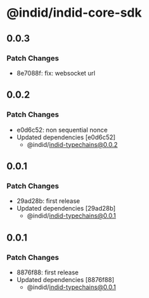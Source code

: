 # @indid/indid-core-sdk

## 0.0.3

### Patch Changes

- 8e7088f: fix: websocket url

## 0.0.2

### Patch Changes

- e0d6c52: non sequential nonce
- Updated dependencies [e0d6c52]
  - @indid/indid-typechains@0.0.2

## 0.0.1

### Patch Changes

- 29ad28b: first release
- Updated dependencies [29ad28b]
  - @indid/indid-typechains@0.0.1

## 0.0.1

### Patch Changes

- 8876f88: first release
- Updated dependencies [8876f88]
  - @indid/indid-typechains@0.0.1

